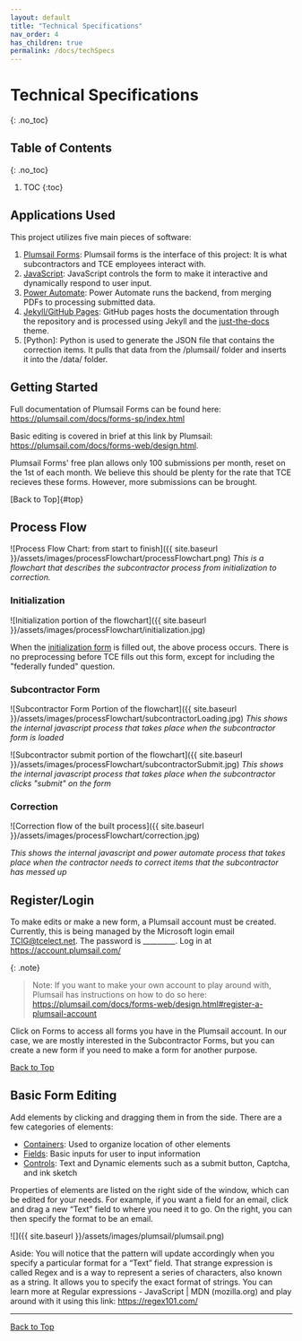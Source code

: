 ```yaml
---
layout: default
title: "Technical Specifications"
nav_order: 4
has_children: true
permalink: /docs/techSpecs
---
```


# Technical Specifications
{: .no_toc}

## Table of Contents 
{: .no_toc}

1. TOC
{:toc}

## Applications Used

This project utilizes five main pieces of software: 

1. [Plumsail Forms]: Plumsail forms is the interface of this project: It is what subcontractors and TCE employees interact with.
2. [JavaScript]: JavaScript controls the form to make it interactive and dynamically respond to user input.
3. [Power Automate]: Power Automate runs the backend, from merging PDFs to processing submitted data.
4. [Jekyll/GitHub Pages]: GitHub pages hosts the documentation through the repository and is processed using Jekyll and the [just-the-docs] theme.
5. [Python]: Python is used to generate the JSON file that contains the correction items. It pulls that data from the /plumsail/ folder and inserts it into the /data/ folder.

## Getting Started

Full documentation of Plumsail Forms can be found here: https://plumsail.com/docs/forms-sp/index.html

Basic editing is covered in brief at this link by Plumsail: https://plumsail.com/docs/forms-web/design.html. 

Plumsail Forms' free plan allows only 100 submissions per month, reset on the 1st of each month. We believe this should be plenty for the rate that TCE recieves these forms. However, more submissions can be brought.

[Back to Top]{#top}

## Process Flow

![Process Flow Chart: from start to finish]({{ site.baseurl }}/assets/images/processFlowchart/processFlowchart.png)
*This is a flowchart that describes the subcontractor process from initialization to correction.*

### Initialization

![Initialization portion of the flowchart]({{ site.baseurl }}/assets/images/processFlowchart/initialization.jpg)

When the [initialization form] is filled out, the above process occurs. There is no preprocessing before TCE fills out this form, except for including the "federally funded" question. 

### Subcontractor Form 

![Subcontractor Form Portion of the flowchart]({{ site.baseurl }}/assets/images/processFlowchart/subcontractorLoading.jpg)
*This shows the internal javascript process that takes place when the subcontractor form is loaded*

![Subcontractor submit portion of the flowchart]({{ site.baseurl }}/assets/images/processFlowchart/subcontractorSubmit.jpg)
*This shows the internal javascript process that takes place when the subcontractor clicks "submit" on the form*

### Correction

![Correction flow of the built process]({{ site.baseurl }}/assets/images/processFlowchart/correction.jpg)

*This shows the internal javascript and power automate process that takes place when the contractor needs to correct items that the subcontractor has messed up*

## Register/Login

To make edits or make a new form, a Plumsail account must be created. Currently, this is being managed by the Microsoft login email TCIG@tcelect.net. The password is _________. Log in at https://account.plumsail.com/

{: .note}
> Note: If you want to make your own account to play around with, Plumsail has instructions on how to do so here: https://plumsail.com/docs/forms-web/design.html#register-a-plumsail-account 

Click on Forms to access all forms you have in the Plumsail account. In our case, we are mostly interested in the Subcontractor Forms, but you can create a new form if you need to make a form for another purpose. 

[Back to Top](#top)

## Basic Form Editing

Add elements by clicking and dragging them in from the side. There are a few categories of elements:
- [Containers]: Used to organize location of other elements
- [Fields]: Basic inputs for user to input information
- [Controls]: Text and Dynamic elements such as a submit button, Captcha, and ink sketch

Properties of elements are listed on the right side of the window, which can be edited for your needs. For example, if you want a field for an email, click and drag a new “Text” field to where you need it to go. On the right, you can then specify the format to be an email. 

![]({{ site.baseurl }}/assets/images/plumsail/plumsail.png)

Aside: You will notice that the pattern will update accordingly when you specify a particular format for a “Text” field. That strange expression is called Regex and is a way to represent a series of characters, also known as a string. It allows you to specify the exact format of strings. You can learn more at Regular expressions - JavaScript | MDN (mozilla.org) and play around with it using this link: https://regex101.com/ 

----

[Containers]: https://plumsail.com/docs/forms-web/designer/containers/index.html
[Fields]: https://plumsail.com/docs/forms-web/designer/fields/index.html
[Controls]: https://plumsail.com/docs/forms-web/designer/controls/index.html

[Plumsail Forms]: https://plumsail.com/docs/forms-web/index.html
[JavaScript]: https://developer.mozilla.org/en-US/docs/Web/javascript
[Power Automate]: https://learn.microsoft.com/en-us/power-automate/
[Jekyll/GitHub Pages]: https://pages.github.com/
[just-the-docs]: https://just-the-docs.github.io/just-the-docs/

[initialization form]: https://tce-innovation.github.io/Subcontractor-Automation/forms/initialization.html

[Back to Top](#top)